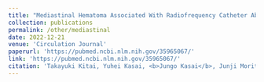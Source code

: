```yaml
---
title: "Mediastinal Hematoma Associated With Radiofrequency Catheter Ablation of Atrial Fibrillation"
collection: publications
permalink: /other/mediastinal
date: 2022-12-21
venue: 'Circulation Journal'
paperurl: 'https://pubmed.ncbi.nlm.nih.gov/35965067/'
link: 'https://pubmed.ncbi.nlm.nih.gov/35965067/'
citation: 'Takayuki Kitai, Yuhei Kasai, <b>Jungo Kasai</b>, Junji Morita, and Tsutomu Fujita. 2022. &quot;Mediastinal Hematoma Associated With Radiofrequency Catheter Ablation of Atrial Fibrillation.&quot; <i>Circulation Journal</i>.'
---
```

